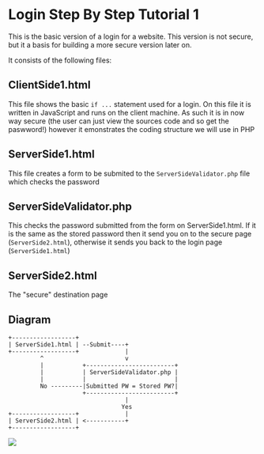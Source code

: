 # Login Step By Step Tutorial 1
This is the basic version of a login for a website. This version is not secure, but it a basis for building a more secure version later on.

It consists of the following files:

## ClientSide1.html

This file shows the basic ```if ...``` statement used for a login. On this file it is written in JavaScript and runs on the client machine. As such it is in now way secure (the user can just view the sources code and so get the paswword!) however it emonstrates the coding structure we will use in PHP

## ServerSide1.html

This file creates a form to be submited to the ```ServerSideValidator.php``` file which checks the password

## ServerSideValidator.php

This checks the password submitted from the form on ServerSide1.html. If it is the same as the stored password then it send you on to the secure page (```ServerSide2.html```), otherwise it sends you back to the login page (```ServerSide1.html```)

## ServerSide2.html

The "secure" destination page

## Diagram
```
+------------------+
| ServerSide1.html | --Submit----+
+------------------+             |
         ^                       v
         |           +-------------------------+                          
         |           | ServerSideValidator.php |
         |           |                         |
         No ---------|Submitted PW = Stored PW?|
                     +-------------------------+                               
                                 |
                                Yes
+------------------+             |     
| ServerSide2.html | <-----------+
+------------------+

```
<img src="https://neilparkersandbox1.000webhostapp.com/Images/Sitemap.png">
<!--

![sitemap diagram]((https://github.com/NeilParkerBSDC/LoginStepByStepTutorial1/blob/main/Sitemap.png?raw=true)-->

